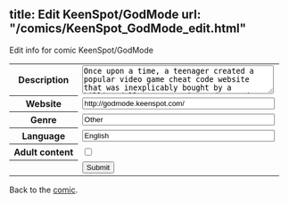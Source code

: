 title: Edit KeenSpot/GodMode
url: "/comics/KeenSpot_GodMode_edit.html"
---
Edit info for comic KeenSpot/GodMode

<form name="comic" action="http://gaepostmail.appspot.com/comic/" method="post">
<table class="comicinfo">
<tr>
<th>Description</th><td><textarea name="description" cols="40" rows="3">Once upon a time, a teenager created a popular video game cheat code website that was inexplicably bought by a billion-dollar corporation and turned into the ultimate gaming portal. Today, she's all grown up and overseeing the GOD MODE empire with an iron fist and a smoker's cough.</textarea></td>
</tr>
<tr>
<th>Website</th><td><input type="text" name="url" value="http://godmode.keenspot.com/" size="40"/></td>
</tr>
<tr>
<th>Genre</th><td><input type="text" name="genre" value="Other" size="40"/></td>
</tr>
<tr>
<th>Language</th><td><input type="text" name="language" value="English" size="40"/></td>
</tr>
<tr>
<th>Adult content</th><td><input type="checkbox" name="adult" value="adult" /></td>
</tr>
<tr>
<th></th><td>
<input type="hidden" name="comic" value="KeenSpot_GodMode" />
<input type="submit" name="submit" value="Submit" />
</td>
</tr>
</table>
</form>

Back to the [comic](KeenSpot_GodMode.html).
